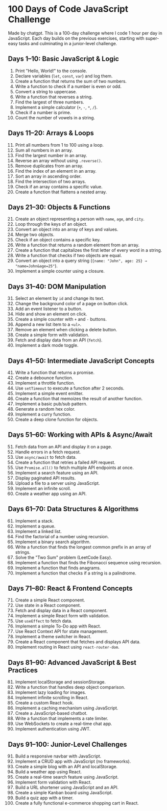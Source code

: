 # 100 Days of Code JavaScript Challenge

Made by chatgpt.
This is a 100-day challenge where I code 1 hour per day in JavaScript. Each day builds on the previous exercises, starting with super-easy tasks and culminating in a junior-level challenge.

## Days 1–10: Basic JavaScript & Logic

1. Print "Hello, World!" to the console.
2. Declare variables (`let`, `const`, `var`) and log them.
3. Create a function that returns the sum of two numbers.
4. Write a function to check if a number is even or odd.
5. Convert a string to uppercase.
6. Write a function that reverses a string.
7. Find the largest of three numbers.
8. Implement a simple calculator (`+`, `-`, `*`, `/`).
9. Check if a number is prime.
10. Count the number of vowels in a string.

## Days 11–20: Arrays & Loops

11. Print all numbers from 1 to 100 using a loop.
12. Sum all numbers in an array.
13. Find the largest number in an array.
14. Reverse an array without using `.reverse()`.
15. Remove duplicates from an array.
16. Find the index of an element in an array.
17. Sort an array in ascending order.
18. Find the intersection of two arrays.
19. Check if an array contains a specific value.
20. Create a function that flattens a nested array.

## Days 21–30: Objects & Functions

21. Create an object representing a person with `name`, `age`, and `city`.
22. Loop through the keys of an object.
23. Convert an object into an array of keys and values.
24. Merge two objects.
25. Check if an object contains a specific key.
26. Write a function that returns a random element from an array.
27. Create a function that capitalizes the first letter of every word in a string.
28. Write a function that checks if two objects are equal.
29. Convert an object into a query string (`{name: "John", age: 25} → "name=John&age=25"`).
30. Implement a simple counter using a closure.

## Days 31–40: DOM Manipulation

31. Select an element by `id` and change its text.
32. Change the background color of a page on button click.
33. Add an event listener to a button.
34. Hide and show an element on click.
35. Create a simple counter with `+` and `-` buttons.
36. Append a new list item to a `<ul>`.
37. Remove an element when clicking a delete button.
38. Create a simple form with validation.
39. Fetch and display data from an API (`fetch`).
40. Implement a dark mode toggle.

## Days 41–50: Intermediate JavaScript Concepts

41. Write a function that returns a promise.
42. Create a debounce function.
43. Implement a throttle function.
44. Use `setTimeout` to execute a function after 2 seconds.
45. Implement a simple event emitter.
46. Create a function that memoizes the result of another function.
47. Implement a basic pub/sub pattern.
48. Generate a random hex color.
49. Implement a curry function.
50. Create a deep clone function for objects.

## Days 51–60: Working with APIs & Async/Await

51. Fetch data from an API and display it on a page.
52. Handle errors in a fetch request.
53. Use `async/await` to fetch data.
54. Create a function that retries a failed API request.
55. Use `Promise.all()` to fetch multiple API endpoints at once.
56. Implement a search feature using an API.
57. Display paginated API results.
58. Upload a file to a server using JavaScript.
59. Implement an infinite scroll.
60. Create a weather app using an API.

## Days 61–70: Data Structures & Algorithms

61. Implement a stack.
62. Implement a queue.
63. Implement a linked list.
64. Find the factorial of a number using recursion.
65. Implement a binary search algorithm.
66. Write a function that finds the longest common prefix in an array of strings.
67. Solve the "Two Sum" problem (LeetCode Easy).
68. Implement a function that finds the Fibonacci sequence using recursion.
69. Implement a function that finds anagrams.
70. Implement a function that checks if a string is a palindrome.

## Days 71–80: React & Frontend Concepts

71. Create a simple React component.
72. Use state in a React component.
73. Fetch and display data in a React component.
74. Implement a simple React form with validation.
75. Use `useEffect` to fetch data.
76. Implement a simple To-Do app with React.
77. Use React Context API for state management.
78. Implement a theme switcher in React.
79. Create a React component that fetches and displays API data.
80. Implement routing in React using `react-router-dom`.

## Days 81–90: Advanced JavaScript & Best Practices

81. Implement localStorage and sessionStorage.
82. Write a function that handles deep object comparison.
83. Implement lazy loading for images.
84. Implement infinite scrolling in React.
85. Create a custom React hook.
86. Implement a caching mechanism using JavaScript.
87. Create a JavaScript-based chatbot.
88. Write a function that implements a rate limiter.
89. Use WebSockets to create a real-time chat app.
90. Implement authentication using JWT.

## Days 91–100: Junior-Level Challenges

91. Build a responsive navbar with JavaScript.
92. Implement a CRUD app with JavaScript (no frameworks).
93. Create a simple blog with an API and localStorage.
94. Build a weather app using React.
95. Create a real-time search feature using JavaScript.
96. Implement form validation with React.
97. Build a URL shortener using JavaScript and an API.
98. Create a simple Kanban board using JavaScript.
99. Build a quiz app with a timer.
100.  Create a fully functional e-commerce shopping cart in React.
